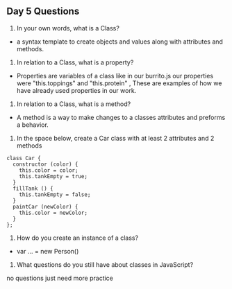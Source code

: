 ## Day 5 Questions

1. In your own words, what is a Class?

  - a syntax template to create objects and values along with attributes and methods.

1. In relation to a Class, what is a property?

  -  Properties are variables of a class like in our burrito.js our properties were "this.toppings" and "this.protein" , These are examples of how we have already used properties in our work.

1. In relation to a Class, what is a method?

  - A method is a way to make changes to a classes attributes and preforms a behavior.

1. In the space below, create a Car class with at least 2 attributes and 2 methods
```
class Car {
  constructor (color) {
    this.color = color;
    this.tankEmpty = true;
  }
  fillTank () {
    this.tankEmpty = false;
  }
  paintCar (newColor) {
    this.color = newColor;
  }  
};
```

1. How do you create an instance of a class?

  - var ... = new Person()

1. What questions do you still have about classes in JavaScript?

no questions just need more practice
